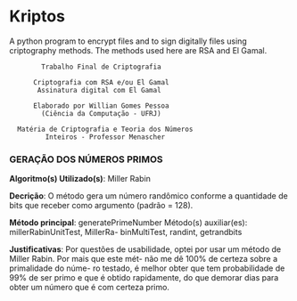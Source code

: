 # Kriptos
A python program to encrypt files and to sign digitally files using criptography methods. The methods used here are RSA and El Gamal.
 

                                                        
            Trabalho Final de Criptografia              
                                                        
          Criptografia com RSA e/ou El Gamal            
           Assinatura digital com El Gamal              
                                                        
          Elaborado por Willian Gomes Pessoa            
            (Ciência da Computação - UFRJ)             
                                                        
      Matéria de Criptografia e Teoria dos Números      
             Inteiros - Professor Menascher             

 
 <h3> GERAÇÃO DOS NÚMEROS PRIMOS </h3>

 <b>Algoritmo(s) Utilizado(s)</b>: Miller Rabin

 <b>Decrição</b>: O método gera um número randômico conforme a
 quantidade de bits que receber como argumento (padrão =
 128).

 <b>Método principal</b>: generatePrimeNumber
 Método(s) auxiliar(es): millerRabinUnitTest, MillerRa-
 binMultiTest, randint, getrandbits

 <b>Justificativas</b>: Por questões de usabilidade, optei por
 usar um método de Miller Rabin. Por mais que este mét-
 não me dê 100% de certeza sobre a primalidade do núme-
 ro testado, é melhor obter que tem probabilidade de 99%
 de ser primo e que é obtido rapidamente, do que demorar
 dias para obter um número que é com certeza primo.
